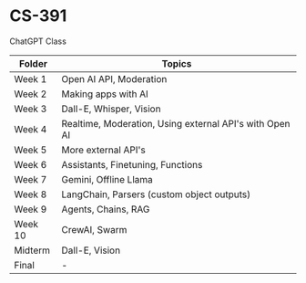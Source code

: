 # CS-391
ChatGPT Class

| Folder | Topics |
| ------ | ------ |
| Week 1 | Open AI API, Moderation |
| Week 2 | Making apps with AI |
| Week 3 | Dall-E, Whisper, Vision |
| Week 4 | Realtime, Moderation, Using external API's with Open AI |
| Week 5 | More external API's |
| Week 6 | Assistants, Finetuning, Functions |
| Week 7 | Gemini, Offline Llama |
| Week 8 | LangChain, Parsers (custom object outputs) |
| Week 9 | Agents, Chains, RAG |
| Week 10 | CrewAI, Swarm |
| Midterm | Dall-E, Vision |
| Final | - |